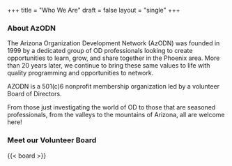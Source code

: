 +++
title = "Who We Are"
draft = false
layout = "single"
+++

### About AzODN

The Arizona Organization Development Network (AzODN) was founded in 1999 by a dedicated group of OD professionals looking to create opportunities to learn, grow, and share together in the Phoenix area. More than 20 years later, we continue to bring these same values to life with quality programming and opportunities to network.

AZODN is a 501(c)6 nonprofit membership organization led by a volunteer Board of Directors.

From those just investigating the world of OD to those that are seasoned professionals, from the valleys to the mountains of Arizona, all are welcome here!

### Meet our Volunteer Board

{{< board >}}
